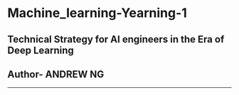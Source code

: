 # Machine_learning-Yearning-1

## Technical Strategy for AI engineers in the Era of Deep Learning
## Author- ANDREW NG
<hr>

